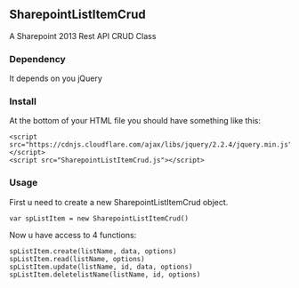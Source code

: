 ## SharepointListItemCrud
A Sharepoint 2013 Rest API CRUD Class

### Dependency
It depends on you jQuery

### Install
At the bottom of your HTML file you should have something like this:

```
<script src="https://cdnjs.cloudflare.com/ajax/libs/jquery/2.2.4/jquery.min.js"></script>
<script src="SharepointListItemCrud.js"></script>
```
### Usage

First u need to create a new SharepointListItemCrud object.
```
var spListItem = new SharepointListItemCrud()
```

Now u have access to 4 functions:
```
spListItem.create(listName, data, options)
spListItem.read(listName, options)
spListItem.update(listName, id, data, options)
spListItem.deletelistName(listName, id, options)
```
